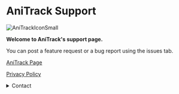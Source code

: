 # AniTrack Support
![AniTrackIconSmall](https://user-images.githubusercontent.com/77489948/161390767-b3ffef4e-1981-4e41-aff4-aa869b6e66b3.png)


**Welcome to AniTrack's support page.**

You can post a feature request or a bug report using the issues tab.

[AniTrack Page](https://apps.apple.com/ae/app/anitrack/id1597365390)

[Privacy Policy](PrivacyPolicy.md)

<details>
  <summary>Contact</summary>
  
  For further issues concerning the app, please use the email below for contact.
  
**anitrackapp@gmail.com**
  
</details>




